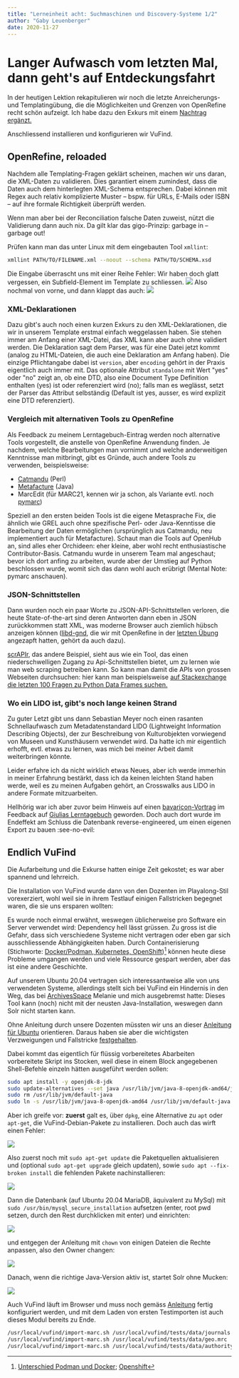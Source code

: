 ```yaml
---
title: "Lerneinheit acht: Suchmaschinen und Discovery-Systeme 1/2"
author: "Gaby Leuenberger"
date: 2020-11-27
---
```

# Langer Aufwasch vom letzten Mal, dann geht's auf Entdeckungsfahrt
In der heutigen Lektion rekapitulieren wir noch die letzte Anreicherungs- und Templatingübung, die die Möglichkeiten und Grenzen von OpenRefine recht schön aufzeigt. Ich habe dazu den Exkurs mit einem [Nachtrag ergänzt.]({{site.baseurl}}/2020-11-25/exkurs#nachtrag)

Anschliessend installieren und konfigurieren wir VuFind.

## OpenRefine, reloaded
Nachdem alle Templating-Fragen geklärt scheinen, machen wir uns daran, die XML-Daten zu validieren. Dies garantiert einem zumindest, dass die Daten auch dem hinterlegten XML-Schema entsprechen. Dabei können mit Regex auch relativ komplizierte Muster &ndash; bspw. für URLs, E-Mails oder ISBN &ndash; auf ihre formale Richtigkeit überprüft werden.

Wenn man aber bei der Reconciliation falsche Daten zuweist, nützt die Validierung dann auch nix. Da gilt klar das gigo-Prinzip: garbage in &ndash; garbage out!

Prüfen kann man das unter Linux mit dem eingebauten Tool `xmllint`:
```bash
xmllint PATH/TO/FILENAME.xml --noout --schema PATH/TO/SCHEMA.xsd
```
Die Eingabe überrascht uns mit einer Reihe Fehler: Wir haben doch glatt vergessen, ein Subfield-Element im Template zu schliessen.
![]({{site.baseurl}}/assets/VuFind/xmllint_error.png)
Also nochmal von vorne, und dann klappt das auch:
![]({{site.baseurl}}/assets/VuFind/xmllint.png)

### XML-Deklarationen
Dazu gibt's auch noch einen kurzen Exkurs zu den XML-Deklarationen, die wir in unserem Template erstmal einfach weggelassen haben. Sie stehen immer am Anfang einer XML-Datei, das XML kann aber auch ohne validiert werden.
Die Deklaration sagt dem Parser, was für eine Datei jetzt kommt (analog zu HTML-Dateien, die auch eine Deklaration am Anfang haben). Die einzige Pflichtangabe dabei ist `version`, aber `encoding` gehört in der Praxis eigentlich auch immer mit. Das optionale Attribut `standalone` mit Wert "yes" oder "no" zeigt an, ob eine DTD, also eine Document Type Definition enthalten (yes) ist oder referenziert wird (no); falls man es weglässt, setzt der Parser das Attribut selbständig (Default ist yes, ausser, es wird explizit eine DTD referenziert).

### Vergleich mit alternativen Tools zu OpenRefine
Als Feedback zu meinem Lerntagebuch-Eintrag werden noch alternative Tools vorgestellt, die anstelle von OpenRefine Anwendung finden. Je nachdem, welche Bearbeitungen man vornimmt und welche anderweitigen Kenntnisse man mitbringt, gibt es Gründe, auch andere Tools zu verwenden, beispielsweise:
- [Catmandu](https://librecat.org/) (Perl)
- [Metafacture](https://github.com/metafacture/metafacture-core) (Java)
- MarcEdit (für MARC21, kennen wir ja schon, als Variante evtl. noch [pymarc](https://pymarc.readthedocs.io/))

Speziell an den ersten beiden Tools ist die eigene Metasprache Fix, die ähnlich wie GREL auch ohne spezifische Perl- oder Java-Kenntisse die Bearbeitung der Daten ermöglichen (ursprünglich aus Catmandu, neu implementiert auch für Metafacture). Schaut man die Tools auf OpenHub an, sind alles eher Orchideen: eher kleine, aber wohl recht enthusiastische Contributor-Basis. Catmandu wurde in unserem Team mal angeschaut; bevor ich dort anfing zu arbeiten, wurde aber der Umstieg auf Python beschlossen wurde, womit sich das dann wohl auch erübrigt (Mental Note: pymarc anschauen).

### JSON-Schnittstellen
Dann wurden noch ein paar Worte zu JSON-API-Schnittstellen verloren, die heute State-of-the-art sind deren Antworten dann eben in JSON zurückkommen statt XML, was moderne Browser auch ziemlich hübsch anzeigen können ([libd-gnd](https://lobid.org/gnd/api), die wir mit OpenRefine in der [letzten Übung]({{site.baseurl}}/2020-11-25/exkurs) angezapft hatten, gehört da auch dazu).

[scrAPIr](https://scrapir.org/), das andere Beispiel, sieht aus wie ein Tool, das einen niederschwelligen Zugang zu Api-Schnittstellen bietet, um zu lernen wie man web scraping betreiben kann. So kann man damit die APIs von grossen Webseiten durchsuchen: hier kann man beispielsweise [auf Stackexchange die letzten 100 Fragen zu Python Data Frames suchen.](https://scrapir.org/data-management?api=Stack_Overflow_Search)

### Wo ein LIDO ist, gibt's noch lange keinen Strand
Zu guter Letzt gibt uns dann Sebastian Meyer noch einen rasanten Schnellaufwasch zum Metadatenstandard LIDO (Lightweight Information Describing Objects), der zur Beschreibung von Kulturobjekten vorwiegend von Museen und Kunsthäusern verwendet wird. Da hatte ich mir eigentlich erhofft, evtl. etwas zu lernen, was mich bei meiner Arbeit damit weiterbringen könnte.

Leider erfahre ich da nicht wirklich etwas Neues, aber ich werde immerhin in meiner Erfahrung bestärkt, dass ich da keinen leichten Stand haben werde, weil es zu meinen Aufgaben gehört, an Crosswalks aus LIDO in andere Formate mitzuarbeiten.

Hellhörig war ich aber zuvor beim Hinweis auf einen [bavaricon-Vortrag](https://www.edvtage.de/magic/show_image.php?id=310350&download=1) im Feedback auf [Giulias Lerntagebuch](https://damicogiulia.github.io/BAIN-Blog/2020/11/25/tag7.html) geworden. Doch auch dort wurde im Endeffekt am Schluss die Datenbank reverse-engineered, um einen eigenen Export zu bauen :see-no-evil:

## Endlich VuFind
Die Aufarbeitung und die Exkurse hatten einige Zeit gekostet; es war aber spannend und lehrreich.

Die Installation von VuFind wurde dann von den Dozenten im Playalong-Stil vorexerziert, wohl weil sie in ihrem Testlauf einigen Fallstricken begegnet waren, die sie uns ersparen wollten:

Es wurde noch einmal erwähnt, weswegen üblicherweise pro Software ein Server verwendet wird: Dependency hell lässt grüssen. Zu gross ist die Gefahr, dass sich verschiedene Systeme nicht vertragen oder eben gar sich ausschliessende Abhängigkeiten haben. Durch Containerisierung (Stichworte: [Docker/Podman, Kubernetes, OpenShift](https://opensource.com/article/18/8/sysadmins-guide-containers))[^1] können heute diese Probleme umgangen werden und viele Ressource gespart werden, aber das ist eine andere Geschichte.

[^1]: [Unterschied Podman und Docker](https://www.netways.de/blog/2019/05/31/podman-ist-dem-docker-sein-tod/); [Openshift](https://de.wikipedia.org/wiki/OpenShift)

Auf unserem Ubuntu 20.04 vertragen sich interessantweise alle von uns verwendeten Systeme, allerdings stellt sich bei VuFind ein Hindernis in den Weg, das bei [ArchivesSpace]({{site.baseurl}}/2020-10-09/archivsysteme) Melanie und mich ausgebremst hatte: Dieses Tool kann (noch) nicht mit der neusten Java-Installation, weswegen dann Solr nicht starten kann.

Ohne Anleitung durch unsere Dozenten müssten wir uns an dieser [Anleitung für Ubuntu]( https://vufind.org/wiki/installation:ubuntu) orientieren. Daraus haben sie aber die wichtigsten Verzweigungen und Fallstricke [festgehalten](https://pad.gwdg.de/ywogyRNTQ_CTg9PvrQywsQ?both#Installation-und-Konfiguration-von-VuFind).

Dabei kommt das eigentlich für flüssig vorbereitetes Abarbeiten vorbereitete Skript ins Stocken, weil diese in einem Block angegebenen Shell-Befehle einzeln hätten ausgeführt werden sollen:
```bash
sudo apt install -y openjdk-8-jdk
sudo update-alternatives --set java /usr/lib/jvm/java-8-openjdk-amd64/jre/bin/java
sudo rm /usr/lib/jvm/default-java
sudo ln -s /usr/lib/jvm/java-8-openjdk-amd64 /usr/lib/jvm/default-java
```

Aber ich greife vor: **zuerst** galt es, über `dpkg`, eine Alternative zu `apt` oder `apt-get`, die VuFind-Debian-Pakete zu installieren. Doch auch das wirft einen Fehler:

![]({{site.baseurl}}/assets/VuFind/vufind_install.png)

Also zuerst noch mit `sudo apt-get update` die Paketquellen aktualisieren und (optional `sudo apt-get upgrade` gleich updaten), sowie `sudo apt --fix-broken install` die fehlenden Pakete nachinstallieren:

![]({{site.baseurl}}/assets/VuFind/fixbrokeninstall.png)

Dann die Datenbank (auf Ubuntu 20.04 MariaDB, äquivalent zu MySql) mit `sudo /usr/bin/mysql_secure_installation` aufsetzen (enter, root pwd setzen, durch den Rest durchklicken mit enter) und einrichten:

![]({{site.baseurl}}/assets/VuFind/mysql-setup.png)

und entgegen der Anleitung mit `chown` von einigen Dateien die Rechte anpassen, also den Owner changen:

![]({{site.baseurl}}/assets/VuFind/changeowner.png)

Danach, wenn die richtige Java-Version aktiv ist, startet Solr ohne Mucken:

![]({{site.baseurl}}/assets/VuFind/Solr.png)

Auch VuFind läuft im Browser und muss noch gemäss [Anleitung](https://pad.gwdg.de/ywogyRNTQ_CTg9PvrQywsQ?both#Configuring-and-starting-VuFind--Auto-Configuration) fertig konfiguriert werden, und mit dem Laden von ersten Testimporten ist auch dieses Modul bereits zu Ende.

```bash
/usr/local/vufind/import-marc.sh /usr/local/vufind/tests/data/journals.mrc
/usr/local/vufind/import-marc.sh /usr/local/vufind/tests/data/geo.mrc
/usr/local/vufind/import-marc.sh /usr/local/vufind/tests/data/authoritybibs.mrc
```

